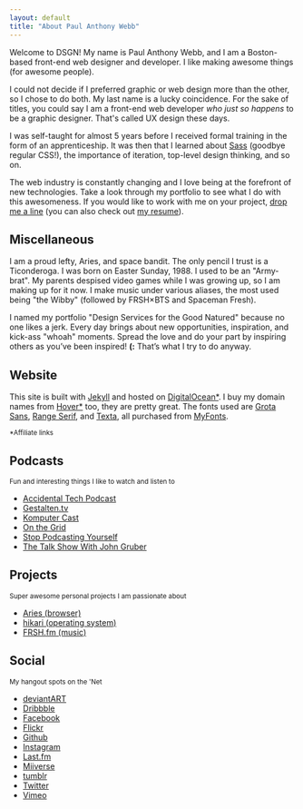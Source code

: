 ```yaml
---
layout: default
title: "About Paul Anthony Webb"
---
```


Welcome to DSGN! My name is Paul Anthony Webb, and I am a Boston-based front-end web designer and developer. I like making awesome things (for awesome people).

I could not decide if I preferred graphic or web design more than the other, so I chose to do both. My last name is a lucky coincidence. For the sake of titles, you could say I am a front-end web developer *who just so happens* to be a graphic designer. That's called UX design these days.

I was self-taught for almost 5 years before I received formal training in the form of an apprenticeship. It was then that I learned about [Sass](http://sass-lang.com) (goodbye regular CSS!), the importance of iteration, top-level design thinking, and so on.

The web industry is constantly changing and I love being at the forefront of new technologies. Take a look through my portfolio to see what I do with this awesomeness. If you would like to work with me on your project, [drop me a line](http://twitter.com/NetOpWibby) (you can also check out <a href="/resume" class="animsition-link" data-animsition-out="zoom-out-sm">my resume</a>).

<h2 class="title">Miscellaneous</h2>

I am a proud lefty, Aries, and space bandit. The only pencil I trust is a Ticonderoga. I was born on Easter Sunday, 1988. I used to be an "Army-brat". My parents despised video games while I was growing up, so I am making up for it now. I make music under various aliases, the most used being "the Wibby" (followed by FRSH&times;BTS and Spaceman Fresh).

I named my portfolio "Design Services for the Good Natured" because no one likes a jerk. Every day brings about new opportunities, inspiration, and kick-ass "whoah" moments. Spread the love and do your part by inspiring others as you’ve been inspired! **(:** That’s what I try to do anyway.

<h2 class="title">Website</h2>

This site is built with [Jekyll](http://jekyllrb.com) and hosted on [DigitalOcean*](https://www.digitalocean.com/?refcode=fd45d6b57e0f). I buy my domain names from [Hover*](https://hover.com/gabSji1r) too, they are pretty great. The fonts used are [Grota Sans](http://www.myfonts.com/fonts/latinotype/grota-sans), [Range Serif](http://www.myfonts.com/fonts/schizotype/range-serif), and [Texta](http://www.myfonts.com/fonts/latinotype/texta), all purchased from [MyFonts](http://www.myfonts.com).

<small>*Affiliate links</small>



<div class="divider">
  <span class="divider__shape-01"></span>
  <span class="divider__shape-02"></span>
  <span class="divider__shape-03"></span>
  <span class="divider__shape-04"></span>
</div>



<h2 class="title">Podcasts</h2>
<small class="meta">Fun and interesting things I like to watch and listen to</small>

* [Accidental Tech Podcast](http://itunes.apple.com/us/podcast/accidental-tech-podcast/id617416468)
* [Gestalten.tv](http://itunes.apple.com/us/podcast/gestalten-tv/id271905839)
* [Komputer Cast](http://itunes.apple.com/us/podcast/komputer-cast/id375750616)
* [On the Grid](http://itunes.apple.com/us/podcast/on-the-grid/id547928774)
* [Stop Podcasting Yourself](http://itunes.apple.com/us/podcast/stop-podcasting-yourself/id275538947)
* [The Talk Show With John Gruber](http://itunes.apple.com/us/podcast/the-talk-show-with-john-gruber/id528458508)



<h2 class="title">Projects</h2>
<small class="meta">Super awesome personal projects I am passionate about</small>

* [Aries (browser)](https://github.com/IdeasNeverCease/Aries)
* [hikari (operating system)](http://hikar.io)
* [FRSH.fm (music)](http://frsh.fm)



<h2 class="title">Social</h2>
<small class="meta">My hangout spots on the 'Net</small>

* [deviantART](http://nokadota.deviantart.com)
* [Dribbble](http://dribbble.com/nokadota)
* [Facebook](http://facebook.com/FreshWibby)
* [Flickr](http://flickr.com/people/wingsofdreams)
* [Github](https://github.com/NetOperatorWibby)
* [Instagram](http://instagram.com/spacemanfresh)
* [Last.fm](http://last.fm/user/FreshWibby)
* [Miiverse](https://miiverse.nintendo.net/users/NetOpWibby)
* [tumblr](http://g3niu5.tumblr.com)
* [Twitter](http://twitter.com/NetOpWibby)
* [Vimeo](http://vimeo.com/nokafresh)